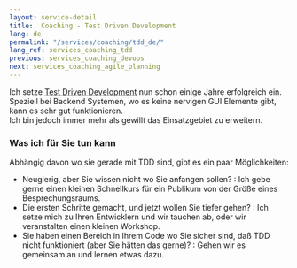 ```yaml
---
layout: service-detail
title:  Coaching - Test Driven Development
lang: de
permalink: "/services/coaching/tdd_de/"
lang_ref: services_coaching_tdd
previous: services_coaching_devops
next: services_coaching_agile_planning
---
```

Ich setze [Test Driven Development](https://de.wikipedia.org/wiki/Testgetriebene_Entwicklung) nun schon einige Jahre erfolgreich ein.  
Speziell bei Backend Systemen, wo es keine nervigen GUI Elemente gibt, kann es sehr gut funktionieren.  
Ich bin jedoch immer mehr als gewillt das Einsatzgebiet zu erweitern.

### Was ich für Sie tun kann
Abhängig davon wo sie gerade mit TDD sind, gibt es ein paar Möglichkeiten:
- Neugierig, aber Sie wissen nicht wo Sie anfangen sollen?
: Ich gebe gerne einen kleinen Schnellkurs für ein Publikum von der Größe eines Besprechungsraums.
- Die ersten Schritte gemacht, und jetzt wollen Sie tiefer gehen?
: Ich setze mich zu Ihren Entwicklern und wir tauchen ab, oder wir veranstalten einen kleinen Workshop.
- Sie haben einen Bereich in Ihrem Code wo Sie sicher sind, daß TDD nicht funktioniert (aber Sie hätten das gerne)?
: Gehen wir es gemeinsam an und lernen etwas dazu.
